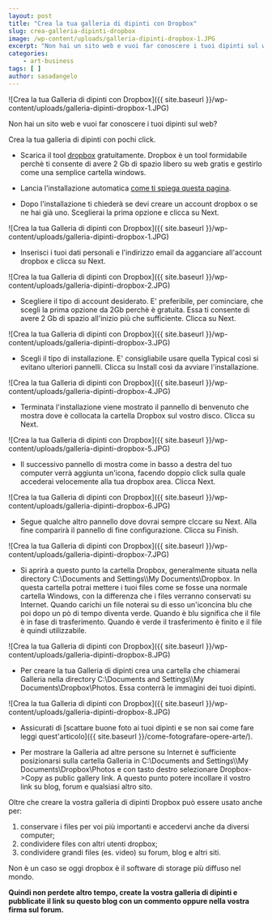 ```yaml
---
layout: post
title: "Crea la tua galleria di dipinti con Dropbox"
slug: crea-galleria-dipinti-dropbox
image: /wp-content/uploads/galleria-dipinti-dropbox-1.JPG
excerpt: "Non hai un sito web e vuoi far conoscere i tuoi dipinti sul web? Crea la tua galleria di dipinti con pochi click. Scarica il tool dropbox gratuitamente."
categories:
    - art-business
tags: [ ]
author: sasadangelo
---
```


![Crea la tua Galleria di dipinti con Dropbox]({{ site.baseurl }}/wp-content/uploads/galleria-dipinti-dropbox-1.JPG)

Non hai un sito web e vuoi far conoscere i tuoi dipinti sul web?

Crea la tua galleria di dipinti con pochi click.

* Scarica il tool [dropbox](https://www.dropbox.com/) gratuitamente. Dropbox è un tool formidabile perchè ti consente di avere 2 Gb di spazio libero su web gratis e gestirlo come una semplice cartella windows.

* Lancia l'installazione automatica [come ti spiega questa pagina](https://www.dropbox.com/downloading?src=index).

* Dopo l'installazione ti chiederà se devi creare un account dropbox o se ne hai già uno. Sceglierai la prima opzione e clicca su Next. 

![Crea la tua Galleria di dipinti con Dropbox]({{ site.baseurl }}/wp-content/uploads/galleria-dipinti-dropbox-1.JPG)

* Inserisci i tuoi dati personali e l'indirizzo email da agganciare all'account dropbox e clicca su Next. 

![Crea la tua Galleria di dipinti con Dropbox]({{ site.baseurl }}/wp-content/uploads/galleria-dipinti-dropbox-2.JPG)

* Scegliere il tipo di account desiderato. E' preferibile, per cominciare, che scegli la prima opzione da 2Gb perchè è gratuita. Essa ti consente di avere 2 Gb di spazio all'inizio più che sufficiente. Clicca su Next. 

![Crea la tua Galleria di dipinti con Dropbox]({{ site.baseurl }}/wp-content/uploads/galleria-dipinti-dropbox-3.JPG)

* Scegli il tipo di installazione. E' consigliabile usare quella Typical così si evitano ulteriori pannelli. Clicca su Install così da avviare l'installazione. 

![Crea la tua Galleria di dipinti con Dropbox]({{ site.baseurl }}/wp-content/uploads/galleria-dipinti-dropbox-4.JPG)

* Terminata l'installazione viene mostrato il pannello di benvenuto che mostra dove è collocata la cartella Dropbox sul vostro disco. Clicca su Next. 

![Crea la tua Galleria di dipinti con Dropbox]({{ site.baseurl }}/wp-content/uploads/galleria-dipinti-dropbox-5.JPG)

* Il successivo pannello di mostra come in basso a destra del tuo computer verrà aggiunta un'icona, facendo doppio click sulla quale accederai velocemente alla tua dropbox area. Clicca Next. 

![Crea la tua Galleria di dipinti con Dropbox]({{ site.baseurl }}/wp-content/uploads/galleria-dipinti-dropbox-6.JPG)

* Segue qualche altro pannello dove dovrai sempre clccare su Next. Alla fine comparirà il pannello di fine configurazione. Clicca su Finish. 

![Crea la tua Galleria di dipinti con Dropbox]({{ site.baseurl }}/wp-content/uploads/galleria-dipinti-dropbox-7.JPG)

* Si aprirà a questo punto la cartella Dropbox, generalmente situata nella directory C:\\Documents and Settings\\<utente>\\My Documents\\Dropbox. In questa cartella potrai mettere i tuoi files come se fosse una normale cartella Windows, con la differenza che i files verranno conservati su Internet. Quando carichi un file noterai su di esso un'iconcina blu che poi dopo un pò di tempo diventa verde. Quando è blu significa che il file è in fase di trasferimento. Quando è verde il trasferimento è finito e il file è quindi utilizzabile. 

![Crea la tua Galleria di dipinti con Dropbox]({{ site.baseurl }}/wp-content/uploads/galleria-dipinti-dropbox-8.JPG)

* Per creare la tua Galleria di dipinti crea una cartella che chiamerai Galleria nella directory C:\\Documents and Settings\\<utente>\\My Documents\\Dropbox\\Photos. Essa conterrà le immagini dei tuoi dipinti. 

![Crea la tua Galleria di dipinti con Dropbox]({{ site.baseurl }}/wp-content/uploads/galleria-dipinti-dropbox-8.JPG)

* Assicurati di [scattare buone foto ai tuoi dipinti e se non sai come fare leggi quest'articolo]({{ site.baseurl }}/come-fotografare-opere-arte/).

* Per mostrare la Galleria ad altre persone su Internet è sufficiente posizionarsi sulla cartella Galleria in C:\\Documents and Settings\\<utente>\\My Documents\\Dropbox\\Photos e con tasto destro selezionare Dropbox->Copy as public gallery link. A questo punto potere incollare il vostro link su blog, forum e qualsiasi altro sito.

Oltre che creare la vostra galleria di dipinti Dropbox può essere usato anche per:

1. conservare i files per voi più importanti e accedervi anche da diversi computer;
2. condividere files con altri utenti dropbox;
3. condividere grandi files (es. video) su forum, blog e altri siti.

Non è un caso se oggi dropbox è il software di storage più diffuso nel mondo.

**Quindi non perdete altro tempo, create la vostra galleria di dipinti e pubblicate il link su questo blog con un commento oppure nella vostra firma sul forum.**
